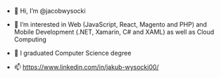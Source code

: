 - 👋 Hi, I’m @jacobwysocki

- 👀 I’m interested in Web (JavaScript, React, Magento and PHP) and Mobile Development (.NET, Xamarin, C# and XAML) as well as Cloud Computing
- 🌱 I graduated Computer Science degree 
- 📫 https://www.linkedin.com/in/jakub-wysocki00/

<!---
jacobwysocki/jacobwysocki is a ✨ special ✨ repository because its `README.md` (this file) appears on your GitHub profile.
You can click the Preview link to take a look at your changes.
--->
